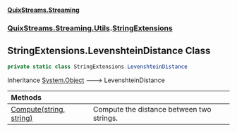 #### [QuixStreams.Streaming](index.md 'index')
### [QuixStreams.Streaming.Utils](QuixStreams.Streaming.Utils.md 'QuixStreams.Streaming.Utils').[StringExtensions](StringExtensions.md 'QuixStreams.Streaming.Utils.StringExtensions')

## StringExtensions.LevenshteinDistance Class

```csharp
private static class StringExtensions.LevenshteinDistance
```

Inheritance [System.Object](https://docs.microsoft.com/en-us/dotnet/api/System.Object 'System.Object') &#129106; LevenshteinDistance

| Methods | |
| :--- | :--- |
| [Compute(string, string)](StringExtensions.LevenshteinDistance.Compute(string,string).md 'QuixStreams.Streaming.Utils.StringExtensions.LevenshteinDistance.Compute(string, string)') | Compute the distance between two strings. |
